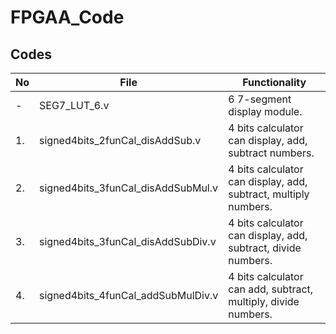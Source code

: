 # FPGAA_Code
 
## Codes

| No  | File                               | Functionality                                                   |
| --- | ---------------------------------- | --------------------------------------------------------------- |
| -   | SEG7_LUT_6.v                       | 6 7-segment display module.                                     |
| 1.  | signed4bits_2funCal_disAddSub.v    | 4 bits calculator can display, add, subtract numbers.           |
| 2.  | signed4bits_3funCal_disAddSubMul.v | 4 bits calculator can display, add, subtract, multiply numbers. |
| 3.  | signed4bits_3funCal_disAddSubDiv.v | 4 bits calculator can display, add, subtract, divide numbers.   |
| 4.  | signed4bits_4funCal_addSubMulDiv.v | 4 bits calculator can add, subtract, multiply, divide numbers.  |